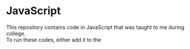 # JavaScript
This repository contains code in JavaScript that was taught to me during college.
<br>
To run these codes, either add it to the <script> tag of the HTML file or link this file to the HTML file.